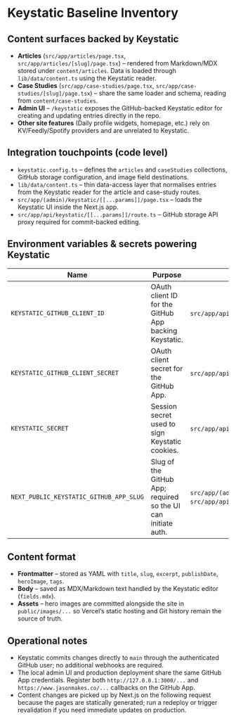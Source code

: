 # Keystatic Baseline Inventory

## Content surfaces backed by Keystatic
- **Articles** (`src/app/articles/page.tsx`, `src/app/articles/[slug]/page.tsx`) – rendered from Markdown/MDX stored under `content/articles`. Data is loaded through `lib/data/content.ts` using the Keystatic reader.
- **Case Studies** (`src/app/case-studies/page.tsx`, `src/app/case-studies/[slug]/page.tsx`) – share the same loader and schema, reading from `content/case-studies`.
- **Admin UI** – `/keystatic` exposes the GitHub-backed Keystatic editor for creating and updating entries directly in the repo.
- **Other site features** (Daily profile widgets, homepage, etc.) rely on KV/Feedly/Spotify providers and are unrelated to Keystatic.

## Integration touchpoints (code level)
- `keystatic.config.ts` – defines the `articles` and `caseStudies` collections, GitHub storage configuration, and image field destinations.
- `lib/data/content.ts` – thin data-access layer that normalises entries from the Keystatic reader for the article and case-study routes.
- `src/app/(admin)/keystatic/[[...params]]/page.tsx` – loads the Keystatic UI inside the Next.js app.
- `src/app/api/keystatic/[[...params]]/route.ts` – GitHub storage API proxy required for commit-backed editing.

## Environment variables & secrets powering Keystatic
| Name | Purpose | Where it is read |
|------|---------|------------------|
| `KEYSTATIC_GITHUB_CLIENT_ID` | OAuth client ID for the GitHub App backing Keystatic. | `src/app/api/keystatic/[[...params]]/route.ts`. |
| `KEYSTATIC_GITHUB_CLIENT_SECRET` | OAuth client secret for the GitHub App. | `src/app/api/keystatic/[[...params]]/route.ts`. |
| `KEYSTATIC_SECRET` | Session secret used to sign Keystatic cookies. | `src/app/api/keystatic/[[...params]]/route.ts`. |
| `NEXT_PUBLIC_KEYSTATIC_GITHUB_APP_SLUG` | Slug of the GitHub App; required so the UI can initiate auth. | `src/app/(admin)/keystatic/[[...params]]/page.tsx`, `src/app/api/keystatic/[[...params]]/route.ts`. |

## Content format
- **Frontmatter** – stored as YAML with `title`, `slug`, `excerpt`, `publishDate`, `heroImage`, `tags`.
- **Body** – saved as MDX/Markdown text handled by the Keystatic editor (`fields.mdx`).
- **Assets** – hero images are committed alongside the site in `public/images/...` so Vercel’s static hosting and Git history remain the source of truth.

## Operational notes
- Keystatic commits changes directly to `main` through the authenticated GitHub user; no additional webhooks are required.
- The local admin UI and production deployment share the same GitHub App credentials. Register both `http://127.0.0.1:3000/...` and `https://www.jasonmakes.co/...` callbacks on the GitHub App.
- Content changes are picked up by Next.js on the following request because the pages are statically generated; run a redeploy or trigger revalidation if you need immediate updates on production.
